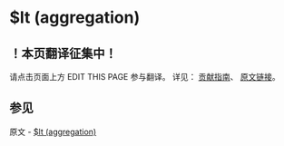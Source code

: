 # $lt (aggregation)

## ！本页翻译征集中！

请点击页面上方 EDIT THIS PAGE 参与翻译。
详见：
[贡献指南]( https://github.com/JinMuInfo/MongoDB-Manual-zh/blob/master/CONTRIBUTING.md )、
[原文链接](  https://docs.mongodb.com/manual/reference/operator/aggregation/lt/  )。

## 参见

原文 - [$lt (aggregation)]( https://docs.mongodb.com/manual/reference/operator/aggregation/lt/ )

